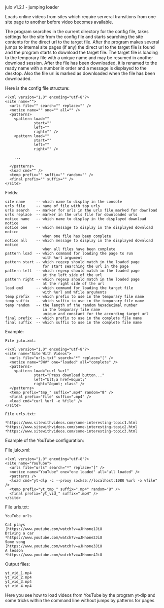 julo v1.2.1 - jumping loader

Loads online videos from sites which require serveral transitions from
one site page to another before video becomes available.

The program searches in the current directory for the config file,
takes settings for the site from the config file and starts searching
the site contents for the direct url to the target file. After the
program makes several jumps to internal site pages (if any) the direct
url to the target file is found and the program starts to download the
target file. The target file is loading to the temporary file with a
unique name and may be resumed in another download session. After the
file has been downloaded, it is renamed to the ready name with a
number in order and a message is displayed to the desktop. Also the
file url is marked as downloaded when the file has been downloaded.

Here is the config file structure:

    <?xml version="1.0" encoding="utf‐8"?>
    <site name="">
      <urls file="" search="" replace="" />
      <notice name="" one="" all="" />
      <patterns>
        <pattern load=""
                 start=""
                 left=""
                 right="" />
        <pattern load=""
                 start=""
                 left=""
                 right="" />

        ...

      </patterns>
      <load cmd="" />
      <temp prefix="" suffix="" random="" />
      <final prefix="" suffix="" />
    </site>

Fields:

    site name     ‐‐ which name to display in the console
    urls file     ‐‐ name of file with top urls
    urls search   ‐‐ marker for urls in the urls file marked for download
    urls replace  ‐‐ marker in the urls file for downloaded urls
    notice name   ‐‐ which name to display in the displayed download notice
    notice one    ‐‐ which message to display in the displayed download notice
                     when one file has been complete
    notice all    ‐‐ which message to display in the displayed download notice
                     when all files have been complete
    pattern load  ‐‐ which command for loading the page to run
                     with %url argument
    pattern start ‐‐ which regexp should match in the loaded page
                     for start searching the url in the page
    pattern left  ‐‐ which regexp should match in the loaded page
                     at the left side of the url
    pattern right ‐‐ which regexp should match in the loaded page
                     at the right side of the url
    load cmd      ‐‐ which command for loading the target file
                     with %url and %file arguments
    temp prefix   ‐‐ which prefix to use in the temporary file name
    temp suffix   ‐‐ which suffix to use in the temporary file name
    temp random   ‐‐ the length of the random hexadecimal number
                     in the temporary file name
                     unique and constant for the according target url
    final prefix  ‐‐ which prefix to use in the complete file name
    final suffix  ‐‐ which suffix to use in the complete file name

Example:

    File julo.xml:

    <?xml version="1.0" encoding="utf‐8"?>
    <site name="Site With Videos">
      <urls file="urls.txt" search="*" replace="[" />
      <notice name="SWV" one="loaded" all="complete" />
      <patterns>
        <pattern load="curl %url"
                 start="Press download button..."
                 left="&lt;a href=&quot;"
                 right="&quot; class" />
      </patterns>
      <temp prefix="tmp_" suffix=".mp4" random="8" />
      <final prefix="file" suffix=".mp4" />
      <load cmd="curl %url ‐o %file" />
    </site>

    File urls.txt:

    *https://www.sitewithvideos.com/some‐interesting‐topic1.html
    *https://www.sitewithvideos.com/some‐interesting‐topic2.html
    *https://www.sitewithvideos.com/some‐interesting‐topic3.html

Example of the YouTube configuration:

File julo.xml:

    <?xml version="1.0" encoding="utf‐8"?>
    <site name="YouTube">
      <urls file="urls" search="*" replace="[" />
      <notice name="YouTube" one="one loaded" all="all loaded" />
      <patterns />
      <load cmd="yt‐dlp ‐c ‐‐proxy socks5://localhost:1080 %url ‐o %file" />
      <temp prefix="yt_tmp_" suffix=".mp4" random="8" />
      <final prefix="yt_vid_" suffix=".mp4" />
    </site>

File urls.txt:

    YouTube urls

    Cat plays
    [https://www.youtube.com/watch?v=wJHnone1JiU
    Driving a car
    *https://www.youtube.com/watch?v=wJHnone2JiU
    Some song
    [https://www.youtube.com/watch?v=wJHnone3JiU
    A lesson
    *https://www.youtube.com/watch?v=wJHnone4JiU

Output files:

    yt_vid_1.mp4
    yt_vid_2.mp4
    yt_vid_3.mp4
    yt_vid_4.mp4

Here  you  see  how  to  load videos from YouTube by the program yt‐dlp and some
tricks within the command line without jumps by patterns for pages.
